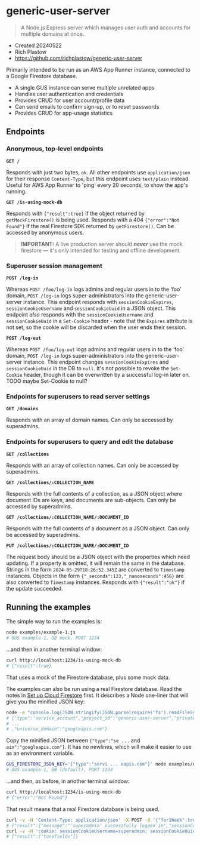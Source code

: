 # generic-user-server

> A Node.js Express server which manages user auth and accounts for multiple domains at once.

- Created 20240522
- Rich Plastow
- <https://github.com/richplastow/generic-user-server>

Primarily intended to be run as an AWS App Runner instance, connected to
a Google Firestore database.

- A single GUS instance can serve multiple unrelated apps
- Handles user authentication and credentials
- Provides CRUD for user account/profile data
- Can send emails to confirm sign-up, or to reset passwords
- Provides CRUD for app-usage statistics

## Endpoints

### Anonymous, top-level endpoints

__`GET /`__

Responds with just two bytes, `ok`. All other endpoints use `application/json`
for their response `Content-Type`, but this endpoint uses `text/plain` instead.
Useful for AWS App Runner to 'ping' every 20 seconds, to show the app's running.

__`GET /is-using-mock-db`__

Responds with `{"result":true}` if the object returned by `getMockFirestore()`
is being used. Responds with a 404 `{"error":"Not Found"}` if the real Firestore
SDK returned by `getFirestore()`. Can be accessed by anonymous users.

> __IMPORTANT:__ A live production server should __*never*__ use the mock
> firestore — it's only intended for testing and offline development.

### Superuser session management

__`POST /log-in`__

Whereas `POST /foo/log-in` logs admins and regular users in to the ‘foo’ domain,
`POST /log-in` logs super-administrators into the generic-user-server instance.
This endpoint responds with `sessionCookieExpires`, `sessionCookieUsername` and
`sessionCookieUuid` in a JSON object. This endpoint _also_ responds with the
`sessionCookieUsername` and `sessionCookieUuid` in a `Set-Cookie` header - note
that the `Expires` attribute is not set, so the cookie will be discarded when
the user ends their session.

__`POST /log-out`__

Whereas `POST /foo/log-out` logs admins and regular users in to the ‘foo’ domain,
`POST /log-in` logs super-administrators into the generic-user-server instance.
This endpoint changes `sessionCookieExpires` and `sessionCookieUuid` in the DB
to `null`. It's not possible to revoke the `Set-Cookie` header, though it can be
overwritten by a successful log-in later on. TODO maybe Set-Cookie to null?

### Endpoints for superusers to read server settings

__`GET /domains`__

Responds with an array of domain names. Can only be accessed by superadmins.

### Endpoints for superusers to query and edit the database

__`GET /collections`__

Responds with an array of collection names. Can only be accessed by superadmins.

__`GET /collections/:COLLECTION_NAME`__

Responds with the full contents of a collection, as a JSON object where document
IDs are keys, and documents are sub-objects. Can only be accessed by superadmins.

__`GET /collections/:COLLECTION_NAME/:DOCUMENT_ID`__

Responds with the full contents of a document as a JSON object. Can only be
accessed by superadmins.

__`PUT /collections/:COLLECTION_NAME/:DOCUMENT_ID`__

The request body should be a JSON object with the properties which need updating.
If a property is omitted, it will remain the same in the database. Strings in
the form `2024-05-29T18:26:52.345Z` are converted to `Timestamp` instances.
Objects in the form `{"_seconds":123,"_nanoseconds":456}` are also converted to
`Timestamp` instances. Responds with `{"result":"ok"}` if the update succeeded.

## Running the examples

The simple way to run the examples is:

```bash
node examples/example-1.js
# GUS example-1, DB mock, PORT 1234
```

...and then in another terminal window:

```bash
curl http://localhost:1234/is-using-mock-db
# {"result":true}
```

That uses a mock of the Firestore database, plus some mock data.

The examples can also be run using a real Firestore database. Read the notes in
[Set up Cloud Firestore](./notes/03-set-up-cloud-firestore.md) first. It
describes a Node one-liner that will give you the minified JSON key:

```bash
node -e "console.log(JSON.stringify(JSON.parse(require('fs').readFileSync('generic-user-server-abcdef123456.json')+'')))"
# {"type":"service_account","project_id":"generic-user-server","private_key_id":
# ...
# ,"universe_domain":"googleapis.com"}
```

Copy the minified JSON between `{"type":"se ...` and `ain":"googleapis.com"}`.
It has no newlines, which will make it easier to use as an environment variable.

```bash
GUS_FIRESTORE_JSON_KEY='{"type":"servi ... eapis.com"}' node examples/example-1.js
# GUS example-1, DB (default), PORT 1234
```

...and then, as before, in another terminal window:

```bash
curl http://localhost:1234/is-using-mock-db
# {"error":"Not Found"}
```

That result means that a real Firestore database is being used.

```bash
curl -v -H 'Content-Type: application/json' -X POST -d '{"for1Week":true,"password":"my_pass","username":"superadmin"}' http://localhost:1234/log-in
# {"result":{"message":"'superadmin' successfully logged in","sessionCookieExpires":"2024-06-05T16:26:52.345Z","sessionCookieUsername":"superadmin","sessionCookieUuid":"de83dda3-afe7-48b8-8a27-251f2277d6db"}}
curl -v -H 'cookie: sessionCookieUsername=superadmin; sessionCookieUuid=de83dda3-afe7-48b8-8a27-251f2277d6db' http://localhost:1234/domains
# {"result":["tunefields"]}
```
